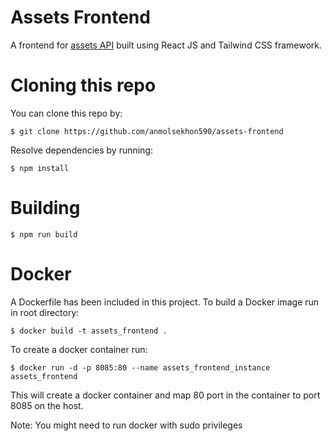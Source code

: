 # Assets Frontend
A frontend for [assets API](https://github.com/anmolsekhon590/assetAPI) built using React JS and Tailwind CSS framework.

# Cloning this repo

You can clone this repo by:

```shell
$ git clone https://github.com/anmolsekhon590/assets-frontend
```

Resolve dependencies by running:
```shell
$ npm install
```

# Building
```shell
$ npm run build
```

# Docker
A Dockerfile has been included in this project. To build a Docker image run in root directory:

```shell
$ docker build -t assets_frontend .
```

To create a docker container run:
```shell
$ docker run -d -p 8085:80 --name assets_frontend_instance assets_frontend
``` 

This will create a docker container and map 80 port in the container to port 8085 on the host.

Note: You might need to run docker with sudo privileges